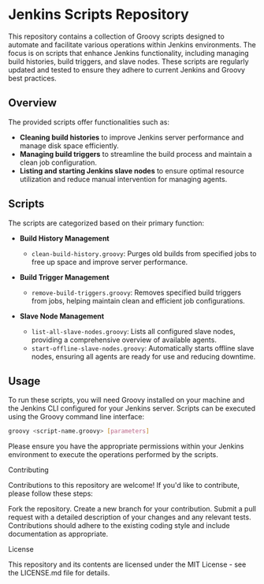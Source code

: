 # Jenkins Scripts Repository

This repository contains a collection of Groovy scripts designed to automate and facilitate various operations within Jenkins environments. The focus is on scripts that enhance Jenkins functionality, including managing build histories, build triggers, and slave nodes. These scripts are regularly updated and tested to ensure they adhere to current Jenkins and Groovy best practices.

## Overview

The provided scripts offer functionalities such as:

- **Cleaning build histories** to improve Jenkins server performance and manage disk space efficiently.
- **Managing build triggers** to streamline the build process and maintain a clean job configuration.
- **Listing and starting Jenkins slave nodes** to ensure optimal resource utilization and reduce manual intervention for managing agents.

## Scripts

The scripts are categorized based on their primary function:

- **Build History Management**
  - `clean-build-history.groovy`: Purges old builds from specified jobs to free up space and improve server performance.

- **Build Trigger Management**
  - `remove-build-triggers.groovy`: Removes specified build triggers from jobs, helping maintain clean and efficient job configurations.

- **Slave Node Management**
  - `list-all-slave-nodes.groovy`: Lists all configured slave nodes, providing a comprehensive overview of available agents.
  - `start-offline-slave-nodes.groovy`: Automatically starts offline slave nodes, ensuring all agents are ready for use and reducing downtime.

## Usage

To run these scripts, you will need Groovy installed on your machine and the Jenkins CLI configured for your Jenkins server. Scripts can be executed using the Groovy command line interface:

```bash
groovy <script-name.groovy> [parameters]
```

Please ensure you have the appropriate permissions within your Jenkins environment to execute the operations performed by the scripts.

Contributing

Contributions to this repository are welcome! If you'd like to contribute, please follow these steps:

Fork the repository.
Create a new branch for your contribution.
Submit a pull request with a detailed description of your changes and any relevant tests.
Contributions should adhere to the existing coding style and include documentation as appropriate.

License

This repository and its contents are licensed under the MIT License - see the LICENSE.md file for details.
